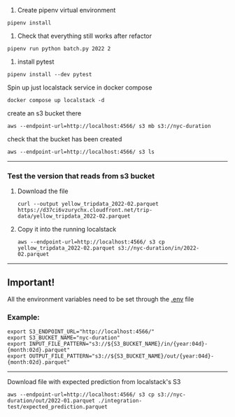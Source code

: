 1. Create pipenv virtual environment 
```shell
pipenv install
```

1. Check that everything still works after refactor

```shell
pipenv run python batch.py 2022 2
```

1. install pytest

```shell
pipenv install --dev pytest
```

Spin up just localstack service in docker compose

```shell
docker compose up localstack -d
```

create an s3 bucket there
```shell
aws --endpoint-url=http://localhost:4566/ s3 mb s3://nyc-duration
```

check that the bucket has been created
```shell
aws --endpoint-url=http://localhost:4566/ s3 ls
```

---
### Test the version that reads from s3 bucket

1. Download the file

    ```shell
    curl --output yellow_tripdata_2022-02.parquet https://d37ci6vzurychx.cloudfront.net/trip-data/yellow_tripdata_2022-02.parquet
    ```

1. Copy it into the running localstack

    ```shell
    aws --endpoint-url=http://localhost:4566/ s3 cp yellow_tripdata_2022-02.parquet s3://nyc-duration/in/2022-02.parquet
    ```

---

## Important! 

All the environment variables need to be set through the [.env](.env) file

### Example:

```shell
export S3_ENDPOINT_URL="http://localhost:4566/"
export S3_BUCKET_NAME="nyc-duration"
export INPUT_FILE_PATTERN="s3://${S3_BUCKET_NAME}/in/{year:04d}-{month:02d}.parquet"
export OUTPUT_FILE_PATTERN="s3://${S3_BUCKET_NAME}/out/{year:04d}-{month:02d}.parquet"
```

---

Download file with expected prediction from localstack's S3

```shell
aws --endpoint-url=http://localhost:4566/ s3 cp s3://nyc-duration/out/2022-01.parquet ./integration-test/expected_prediction.parquet
```
